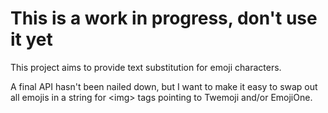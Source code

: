 # This is a work in progress, don't use it yet

This project aims to provide text substitution for emoji characters.

A final API hasn't been nailed down, but I want to make it easy to swap out
all emojis in a string for &lt;img&gt; tags pointing to Twemoji and/or
EmojiOne.
